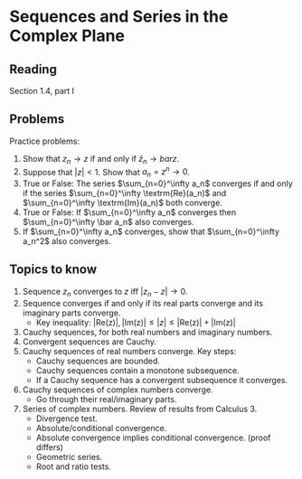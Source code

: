 # Sequences and Series in the Complex Plane

## Reading

Section 1.4, part I

## Problems

Practice problems:

1. Show that $z_n\to z$ if and only if $\bar z_n\to bar z$.
2. Suppose that $|z| < 1$. Show that $a_n = z^n\to 0$.
3. True or False: The series $\sum_{n=0}^\infty a_n$ converges if and only if the series $\sum_{n=0}^\infty \textrm{Re}(a_n)$ and $\sum_{n=0}^\infty \textrm{Im}(a_n)$ both converge.
4. True or False: If $\sum_{n=0}^\infty a_n$ converges then $\sum_{n=0}^\infty \bar a_n$ also converges.
5. If $\sum_{n=0}^\infty a_n$ converges, show that $\sum_{n=0}^\infty a_n^2$ also converges.

## Topics to know

1. Sequence $z_n$ converges to $z$ iff $|z_n - z|\to 0$.
2. Sequence converges if and only if its real parts converge and its imaginary parts converge.
    - Key inequality: $|\textrm{Re(z)}|,|\textrm{Im(z)}|\leq |z|\leq |\textrm{Re(z)}| + |\textrm{Im(z)}|$
3. Cauchy sequences, for both real numbers and imaginary numbers.
4. Convergent sequences are Cauchy.
5. Cauchy sequences of real numbers converge. Key steps:
    - Cauchy sequences are bounded.
    - Cauchy sequences contain a monotone subsequence.
    - If a Cauchy sequence has a convergent subsequence it converges.
6. Cauchy sequences of complex numbers converge.
    - Go through their real/imaginary parts.
7. Series of complex numbers. Review of results from Calculus 3.
    - Divergence test.
    - Absolute/conditional convergence.
    - Absolute convergence implies conditional convergence. (proof differs)
    - Geometric series.
    - Root and ratio tests.
